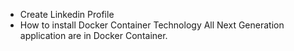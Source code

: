  -  Create Linkedin Profile
 -  How to install Docker Container Technology
    All Next Generation application are in Docker Container.
